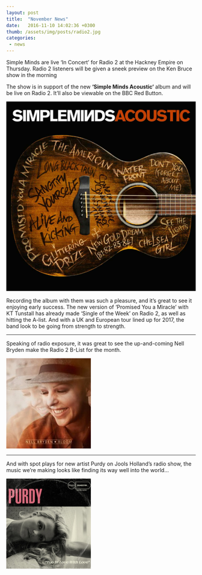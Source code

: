 ```yaml
---
layout: post
title:  "November News"
date:   2016-11-10 14:02:36 +0300
thumb: /assets/img/posts/radio2.jpg
categories:
 - news
---
```


Simple Minds are live ‘In Concert’ for Radio 2 at the Hackney Empire on Thursday. Radio 2 listeners will be given a sneek preview on the Ken Bruce show in the morning

The show is in support of the new **‘Simple Minds Acoustic‘** album and will be live on Radio 2. It’ll also be viewable on the BBC Red Button.

![SMacousticCover1200](/assets/img/posts/SMacousticCover1200.jpg)

Recording the album with them was such a pleasure, and it’s great to see it enjoying early success. The new version of ‘Promised You a Miracle’ with KT Tunstall has already made ‘Single of the Week’ on Radio 2, as well as hitting the A-list.  And with a UK and European tour lined up for 2017, the band look to be going from strength to strength.

<hr />

Speaking of radio exposure, it was great to see the up-and-coming Nell Bryden make the Radio 2 B-List for the month.

![Nell Bryden](/assets/img/portfolio_headers/nell-bryden.jpeg)

<hr />

And with spot plays for new artist Purdy on Jools Holland’s radio show, the music we’re making looks like finding its way well into the world…

![Purdy](/assets/img/portfolio_headers/purdy.jpeg)